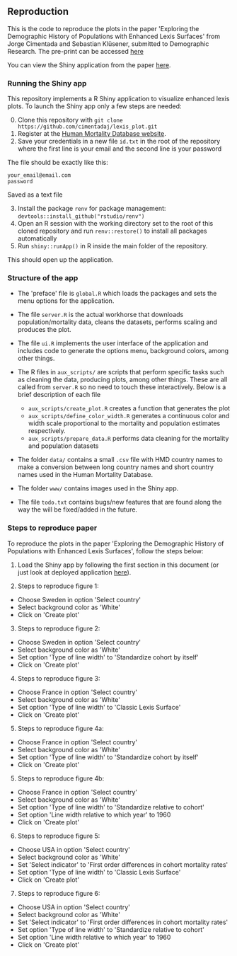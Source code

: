 ## Reproduction

This is the code to reproduce the plots in the paper 'Exploring the Demographic History of Populations with Enhanced Lexis Surfaces' from Jorge Cimentada and Sebastian Klüsener, submitted to Demographic Research. The pre-print can be accessed [here](https://osf.io/preprints/socarxiv/hxy7d/)

You can view the Shiny application from the paper [here](https://cimentadaj.shinyapps.io/enhanced_lexis_plot/).

### Running the Shiny app

This repository implements a R Shiny application to visualize enhanced lexis plots. To launch the Shiny app only a few steps are needed:

0) Clone this repository with `git clone https://github.com/cimentadaj/lexis_plot.git`
1) Register at the [Human Mortality Database website](https://www.mortality.org/mp/auth.pl).
2) Save your credentials in a new file `id.txt` in the root of the repository where the first line is your email and the second line is your password

The file should be exactly like this:
```
your_email@email.com
password
```

Saved as a text file

3) Install the package `renv` for package management: `devtools::install_github("rstudio/renv")`
4) Open an R session with the working directory set to the root of this cloned repository and run `renv::restore()` to install all packages automatically
5) Run `shiny::runApp()` in R inside the main folder of the repository.

This should open up the application.

### Structure of the app

- The 'preface' file is `global.R` which loads the packages and sets the menu options for the application.

- The file `server.R` is the actual workhorse that downloads population/mortality data, cleans the datasets, performs scaling and produces the plot.

- The file `ui.R` implements the user interface of the application and includes code to generate the options menu, background colors, among other things.

- The R files in `aux_scripts/` are scripts that perform specific tasks such as cleaning the data, producing plots, among other things. These are all called from `server.R` so no need to touch these interactively. Below is a brief description of each file
  + `aux_scripts/create_plot.R` creates a function that generates the plot
  + `aux_scripts/define_color_width.R` generates a continuous color and width scale proportional to the mortality and population estimates respectively.
  + `aux_scripts/prepare_data.R` performs data cleaning for the mortality and population datasets
  
- The folder `data/` contains a small `.csv` file with HMD country names to make a conversion between long country names and short country names used in the Human Mortality Database.

- The folder `www/` contains images used in the Shiny app.

- The file `todo.txt` contains bugs/new features that are found along the way the will be fixed/added in the future.

### Steps to reproduce paper

To reproduce the plots in the paper 'Exploring the Demographic History of Populations with Enhanced Lexis Surfaces', follow the steps below:

1) Load the Shiny app by following the first section in this document (or just look at deployed application [here](https://cimentadaj.shinyapps.io/enhanced_lexis_plot/)).

2) Steps to reproduce figure 1:
  + Choose Sweden in option 'Select country'
  + Select background color as 'White'
  + Click on 'Create plot'

3) Steps to reproduce figure 2:
  + Choose Sweden in option 'Select country'
  + Select background color as 'White'
  + Set option 'Type of line width' to 'Standardize cohort by itself'
  + Click on 'Create plot'

4) Steps to reproduce figure 3:
  + Choose France in option 'Select country'
  + Select background color as 'White'
  + Set option 'Type of line width' to 'Classic Lexis Surface'
  + Click on 'Create plot'
  
5) Steps to reproduce figure 4a:
  + Choose France in option 'Select country'
  + Select background color as 'White'
  + Set option 'Type of line width' to 'Standardize cohort by itself'
  + Click on 'Create plot'
  
5) Steps to reproduce figure 4b:
  + Choose France in option 'Select country'
  + Select background color as 'White'
  + Set option 'Type of line width' to 'Standardize relative to cohort'
  + Set option 'Line width relative to which year' to 1960
  + Click on 'Create plot'
  
6) Steps to reproduce figure 5:
  + Choose USA in option 'Select country'
  + Select background color as 'White'
  + Set 'Select indicator' to 'First order differences in cohort mortality rates'
  + Set option 'Type of line width' to 'Classic Lexis Surface'
  + Click on 'Create plot'

7) Steps to reproduce figure 6:
  + Choose USA in option 'Select country'
  + Select background color as 'White'
  + Set 'Select indicator' to 'First order differences in cohort mortality rates'
  + Set option 'Type of line width' to 'Standardize relative to cohort'
  + Set option 'Line width relative to which year' to 1960
  + Click on 'Create plot'
